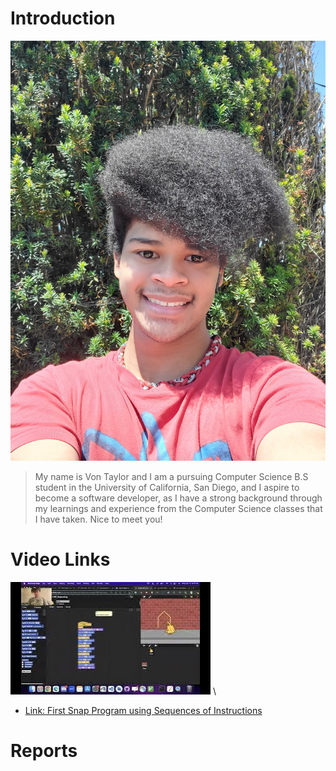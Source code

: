 # Introduction
![me](Pics/me.jpg)
> My name is Von Taylor and I am a pursuing Computer Science B.S student in the University of California, San Diego,
and I aspire to become a software developer, as I have a strong background through my learnings and experience from the 
Computer Science classes that I have taken. Nice to meet you! 

# Video Links
![Vid1](Pics/Vid1.jpeg) \
- [Link: First Snap Program using Sequences of Instructions](https://youtu.be/0iLhSfZvBAg)

# Reports
